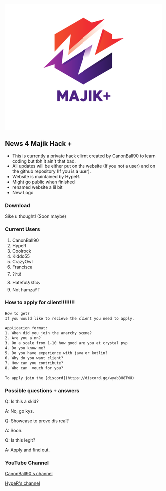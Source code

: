 
![Logo](FullLogo_Transparent(1).png)

## News 4 Majik Hack +

- This is currently a private hack client created by CanonBall90 to learn coding but tbh it ain't that bad.
- All updates will be either put on the website (If you not a user) and on the github repository (If you is a user).
- Website is maintained by HypeR.
- Might go public when finished
- renamed website a lil bit
- New Logo


### Download

Sike u thought! (Soon maybe)

### Current Users

1. CanonBall90 
2. HypeR 
3. Coolrock 
4. Kiddo55 
5. CrazyOwl
6. Francisca 
7. ?ᠻ᭙ 
8. Hateful♿️kfc♿️ 
8. Not hamzaYT 

### How to apply for client!!!!!!!!

	How to get?
	If you would like to recieve the client you need to apply.

	Application format:
	1. When did you join the anarchy scene?
	2. Are you a nn?
	3. On a scale from 1-10 how good are you at crystal pvp
	4. Do you know me?
	5. Do you have experience with java or kotlin?
	6. Why do you want client?
	7. How can you contribute?
	8. Who can  vouch for you?

	To apply join the [discord](https://discord.gg/wyabBH8TWU)



### Possible questions + answers

Q: Is this a skid?

A: No, go kys.

Q: Showcase to prove dis real?

A: Soon.

Q: Is this legit?

A: Apply and find out.

### YouTube Channel

[CanonBall90's channel](https://www.youtube.com/channel/UCC_3QqwkCHlgm-0uw9W7UbA)

[HypeR's channel](https://www.youtube.com/channel/UCMSnMzafj8XXivkJ3mSg8Bw/videos)
